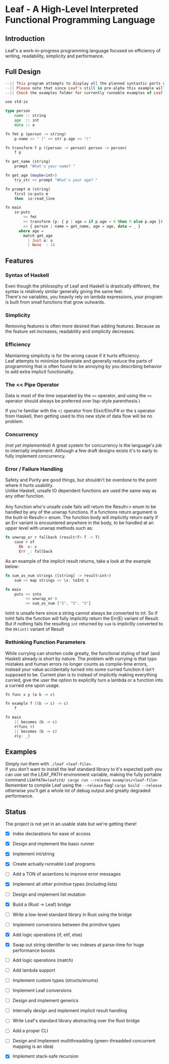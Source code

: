 # Leaf - A High-Level Interpreted Functional Programming Language

## Introduction
Leaf's a work-in-progress programming language focused on efficiency of writing, readability, simplicity and performance.

## Full Design
```haskell
--|| This program attempts to display all the planned syntastic parts of the language
--|| Please note that since Leaf's still in pre-alpha this example will *NOT RUN*
--|| Check the examples folder for currently runnable examples of Leaf

use std:io

type person
    name :: string
    age  :: int
    data :: a

fn fmt p (person -> string)
    p.name <> " (" <> str p.age <> ")"

fn transform f p ((person -> person) person -> person)
    f p

fn get_name (string)
    prompt "What's your name? "

fn get_age (maybe<int>)
    try_str << prompt "What's your age? "

fn prompt m (string)
    first io:puts m
    then  io:read_line

fn main
    io:puts
        << fmt 
        << transform (p: { p | age = if p.age < 0 then 0 else p.age })
        << { person | name = get_name, age = age, data = _ }
      where age = 
        match get_age 
          | Just a: a
          | None  : 18
```

## Features

### Syntax of Haskell
Even though the philosophy of Leaf and Haskell is drastically different, the syntax is relatively similar generally giving the same feel.\
There's no variables, you heavily rely on lambda expressions, your program is built from small functions that grow outwards. 

### Simplicity 
Removing features is often more desired than adding features. Because as the feature set increases, readability and simplicity decreases.

### Efficiency
Maintaining simplicity is for the wrong cause if it hurts efficiency.\
Leaf attempts to minimize boilerplate and generally reduce the parts of programming that is often found to be annoying by you describing behavior to add extra implicit functionality.

### The << Pipe Operator
Data is most of the time separated by the `<<` operator, and using the `<<` operator should always be preferred over lisp-style parenthesis.\

If you're familiar with the `<|` operator from Elixir/Elm/F# or the `$` operator from Haskell, then getting used to this new style of data flow will be no problem. 

### Concurrency
*(not yet implemented)*
A great system for concurrency is the language's job to internally implement. Although a few draft designs exists it's to early to fully implement concurrency. 

### Error / Failure Handling
Safety and Purity are good things, but shouldn't be overdone to the point where it hurts usability.\
Unlike Haskell, unsafe IO dependent functions are used the same way as any other function. \
\
Any function who's unsafe code fails will return the Result<> enum to be handled by any of the unwrap functions. If a functions return argument is the built-in Result<> enum. The function body will implicitly return early if an Err variant is encountered anywhere in the body, to be handled at an upper level with unwrap methods such as:
```rust
fn unwrap_or r fallback (result<T> T -> T)
    case r of
      Ok  v: v
      Err _: fallback
```

As an example of the implicit result returns, take a look at the example below:

```rust
fn sum_as_num strings ([string] -> result<int>)
    sum << map strings << \s: toInt s

fn main
    puts << into
         << unwrap_or 0
         << sum_as_num ["5", "5", "5"]
```
toInt is unsafe here since a string cannot always be converted to int. So if toInt fails the function will fully implicitly return the Err(E) variant of Result. But if nothing fails the resulting `int` returned by `sum` is implicitly converted to the `Ok(int)` variant of Result

### Rethinking Function Parameters
While currying can shorten code greatly, the functional styling of leaf (and Haskel) already is short by nature. The problem with currying is that typo mistakes and human errors no longer counts as compile-time errors, instead your value accidentally turned into some curried function it isn't supposed to be.
Current plan is to instead of implicitly making everything curried, give the user the option to explicitly turn a lambda or a function into a curried one upon usage. 
```haskell
fn func x y (a b -> c)

fn example f ((b -> c) -> c)
    f

fn main
    || becomes (b -> c)
    #(func 0) 
    || becomes (b -> c)
    #(y: _)
```

## Examples

Simply run them with `./leaf <leaf-file>`. \
If you don't want to install the leaf standard library to it's expected path you can use set the LEAF_PATH environment variable, making the fully portable command `LEAFPATH=leafstd/ cargo run --release examples/<leaf-file>` \
Remember to compile Leaf using the `--release` flag! `cargo build --release` otherwise you'll get a whole lot of debug output and greatly degraded performance. 

## Status

The project is not yet in an usable state but we're getting there! 

 - [x] Index declarations for ease of access
 - [x] Design and implement the basic runner
 - [x] Implement int/string
 - [x] Create actually runnable Leaf programs
 - [ ] Add a TON of assertions to improve error messages
 - [x] Implement all other primitive types (including lists)
 - [ ] Design and implement list mutation
 - [x] Build a (Rust -> Leaf) bridge
 - [ ] Write a low-level standard library in Rust using the bridge
 - [ ] Implement conversions between the primitive types
 - [x] Add logic operations (if, elif, else)
 - [x] Swap out string identifier to vec indexes at parse-time for huge performance boosts
 - [ ] Add logic operations (match)
 - [ ] Add lambda support
 - [ ] Implement custom types (structs/enums)
 - [ ] Implement Leaf conversions
 - [ ] Design and implement generics
 - [ ] Internally design and implement implicit result handling
 - [ ] Write Leaf's standard library abstracting over the Rust bridge
 - [ ] Add a proper CLI
 - [ ] Design and Implement multithreadding (green-threadded concurrent mapping is an idea)
 - [x] Implement stack-safe recursion

